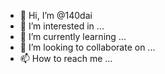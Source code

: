 - 👋 Hi, I’m @140dai
- 👀 I’m interested in ...
- 🌱 I’m currently learning ...
- 💞️ I’m looking to collaborate on ...
- 📫 How to reach me ...

<!---
140dai/140dai is a ✨ special ✨ repository because its `README.md` (this file) appears on your GitHub profile.
You can click the Preview link to take a look at your changes.
--->
